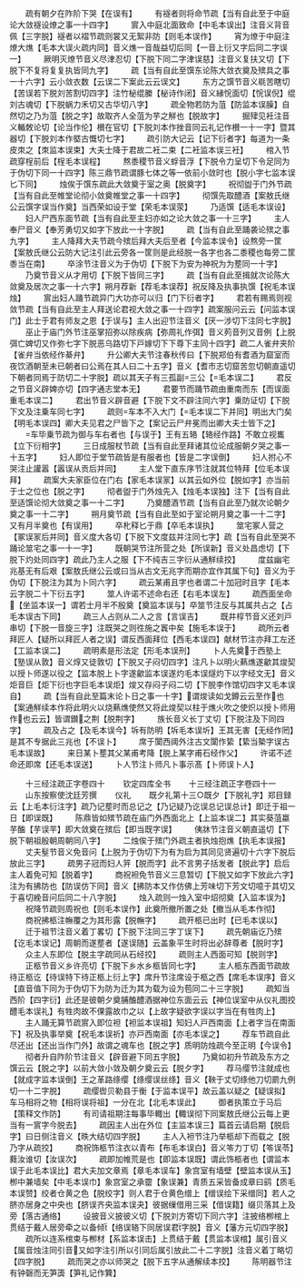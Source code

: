 <!-- { "loadSidebar": true } -->
　　疏有朝夕在阼阶下哭【在误有】
　　有襚者则将命节疏【当有自此至于中庭论大敛襚设燎之事一十四字】
　　賔入中庭北面致命【中毛本误出】注音义背音佩【三字脱】襚者以褶节疏则裳又无絮非防【则毛本误作】
　　宵为燎于中庭注燎大燋【毛本大误火疏内同】音义燋一音哉益切后同【一音上衍又字后同二字误一】
　　厥明灭燎节音义尽津忍切【下脱下同二字津误慈】注音义复扶又切【下脱下不复将复复执皆同九字】
　　疏【当有自此至馔东论陈大敛衣奠及殡具之事一十六字】云小敛衣数【云误二下案此云云误文】
　　东方之馔节音义毼苦瞎切【苦误若下脱刘苦割切四字】注竹柲绲縢【柲诗作闭】音义縁恱面切【恱误倪】绲刘古魂切【下脱蜗力禾切又古华切八字】
　　疏全物若防为菹【防监本误臊】自然切之乃为菹【脱之字】故取齐人全菹为芋之觧也【脱故字】
　　掘肂见衽注音义輴敇论切【论当作伦】櫕在官切【下脱刘本作挫音同云礼记作櫕一十一字】暨其器切【下脱刘本作塈古慨切七字】
　　疏引防大记云【记下衍者字】每道为一条皮朿之【朿监本误束】大夫士降于君故二衽二束【二衽监本误三衽】
　　棺入节疏穿桯前后【桯毛本误程】
　　熬黍稷节音义蜉音浮【下脱令力呈切下令足同为于伪切下同一十四字】陈三鼎节疏谓豚七体之等一依前小敛时也【脱小字七监本误匕下同】
　　烛俟于馔东疏此大敛奠于室之奥【脱奠字】
　　祝彻盥于门外节疏【当有自此至帷堂论彻小敛奠帷堂之事一十四字】
　　彻馔先取醴酒【案敖氏继公云馔字误当作奠】当西荣如设于堂【荣毛本误荥】
　　乃适馔【适毛本误设】
　　妇人尸西东面节疏【当有自此至主妇亦如之论大敛之事一十三字】
　　主人奉尸音义【奉芳勇切又如字下放此一十字脱】
　　疏【当有自此至踊袭论殡之事九字】
　　主人降拜大夫节疏今殡后拜大夫后至者【今监本误令】设熬旁一筐【案敖氏继公云防大记注引此云旁各一筐则是此经脱一各字也各二黍稷也每旁二筐黍当在南】
　　卒涂节注音义为于伪切【下脱下为安为神祝为为塟同一十字】
　　乃奠节音义从才用切【下脱下皆同三字】
　　疏【当有自此至揖就次论陈大敛奠及居次之事一十六字】朔月荐新【荐毛本误荐】祝反降及执事执馔【祝毛本误烛】
　　賔出妇人踊节疏异门大功亦可以归【门下衍者字】
　　君若有赐焉则视敛节疏【当有自此至主人拜送论君视大敛之事一十四字】疏案服问云云【问监本误门】此士于君有师友之恩【于误与】主人出迎节注音义【厌一涉切下注同七字脱】
　　巫止于庙门外节注巫掌招弥以除疾病【弥周礼作弭】音义茢音列又音例【上脱弭亡婢切又作弥七字下脱恶乌路切下戸嫁切下下尊下主同十四字】疏二人雀弁夹阶【雀弁当依经作綦弁】
　　升公卿大夫节注春秋传曰【下脱郑伯有耆酒为窟室而夜饮酒朝至未已朝者曰公焉在其人曰二十五字】音义【耆市志切窟苦忽切朝直遥切下朝者同焉于防切二十字脱】疏以其天子有三孤副三公【毛本误二】
　　君反之节音义辟婢亦切【四字通志堂本无】
　　君要节而踊节疏由重南而东【而误面重毛本误二】
　　君出节音义辟音避【下脱下文不辟注同六字】乗防证切【下脱下文及注乗车同七字】
　　疏则车本不入大门【毛本误二下并同】明出大门矣【明毛本误四】卿大夫见君之尸皆下之【案记云尸弁冕而出卿大夫士皆下之】
　　车毕乗节疏为御与车右者也【与误于】王有五辂【辂经作路】不敢立视巂【立下衍相字】
　　三日成服杖节疏【当有自此至拜诸其位论成服朝夕哭之事一十五字】
　　妇人即位于堂节疏皆是有服者也【皆是二字误倒】
　　妇人拊心不哭注止讙嚣【嚣误从贡后并同】
　　主人堂下直东序节注就其位特拜【位毛本误拜】
　　疏案大夫家臣位在门右【家毛本误冡】以其云如外位【脱如字】亦当前于士之位也【脱之字】
　　彻者盥于门外烛先入【烛毛本误独】注下【当有自此至适馔论彻大敛奠之事一十二字】
　　乃奠醴酒节疏【当有自此至乃就次论朝夕奠之事一十二字】
　　朔月奠节疏【当有自此至如于室论朔月奠之事一十二字】又有月半奠也【有误用】
　　卒朼释匕于鼎【卒毛本误执】
　　筮宅冢人营之【冢误冡后并同】音义度大各切【下脱下文度兹并注同七字】疏【当有自此至哭不踊论筮宅之事一十一字】
　　既朝哭节注所营之处【所误新】音义处昌虑切【下脱下灼处同四字】疏此乃主人之服【下不纯吉三字衍从通觧续挍】
　　度兹幽宅兆基无有后艰【案敖氏继公云或曰当从古文无兆字而期亦宜作其属下句】音义为于伪切【下脱注为其为卜同六字】
　　疏云某甫且字也者谓二十加冠时且字【毛本云字脱二十下衍五字】
　　筮人许诺不述命右还【右毛本误左】
　　疏西面坐命【坐监本误一】谓若士月半不殷奠【奠监本误与】卒筮节注反与其属共占之【占毛本误古下同】
　　疏三人占则从二人之言【言误吉】
　　既井椁节音义还刘戸串切【下脱一音旋三字】注既哭之则徃施之竁中矣【施毛本误于】
　　疏所云者拜匠人【疑所以拜匠人者之误】谓反西面拜位【西毛本误四】献材节注亦拜工左还【工监本误二】
　　疏明素是形法定【形毛本误刑】
　　卜人先奠于西塾上【塾误从敦】音义焞又徒敦切【下脱又子闷切四字】注凡卜以明火爇燋遂龡其焌契以授卜师遂以役之【监本脱上卜字遂龡监本误遂灼毛本误燧灼下以字经文无】音义炬音巨【炬下衍也字巨毛本误炬】焌又存闷子闷二切【下脱李作馆切四字又毛本误自】
　　疏【当有自此至篇末论卜日之事一十字】谓焌读如戈鐏云云至作也【案通觧续本作将此明火以烧爇燋使然又将此焌契以柱于燋火吹之使炽以授卜师用作也云云】皆谓鑚之荆【脱荆字】
　　族长音义长丁丈切【下脱注及下同四字】
　　疏及占之【及毛本误今】坼有防明【坼毛本误圻】王其无害【无经作罔】是其不专据此三兆也【不误卜】
　　席于闑西阈外注古文闑作絷【絷当槷字误古毛本误故】
　　来日某卜塟其父某甫考降【脱上某字甫石经作父】
　　许诺不述命还即席【还毛本误送】
　　卜人节注卜师凡卜事示髙【卜师误卜人】











　　十三经注疏正字卷四十
　　钦定四库全书
　　十三经注疏正字卷四十一
　　山东按察使沈廷芳撰
　　仪礼
　　既夕礼第十三○既夕【下脱礼字】郑目録云【上毛本衍注字】疏乃记塟时而总记之【乃记疑乃讫误总记误总计】即迁于祖一日【即误既】
　　陈鼎皆如殡节疏在庙门外西面北上【上监本误二】其实葵菹蠃芋醢【芋误芉】即大敛奠在殡后【即当既字误】
　　侇牀节注音义朝直遥切【下脱下朝祖殷朝周朝同八字】
　　二烛俟于殡门外疏主者执烛抱燋【执毛本误报】
　　丈夫髽节音义免音问【上脱为于伪切下为有为启为其同见贤遍切十六字下脱后放此三字】
　　疏男子冠而妇人笄【脱而字】此不言男子括发者【脱此字】启后主人着免可知【脱着字】
　　商祝袒免节音义三息暂切【下脱又如字下放此六字】注为有拂防也【防误仿下同】音义【拂防本又作仿佛上芳味切下芳文切噫于其切又于喜切絻音问后同二十八字脱】
　　烛入疏则一烛入室中炤彻奠【入监本误为】
　　祝降节疏则周祝也【则毛本误作】此奠所撤所置之处【撤当从毛本作彻】
　　商祝拂柩注幠覆之为其形露【脱幠字】
　　疏开柩已出时【已毛本误以】
　　迁于祖节注音义着丁畧切【下脱下注同三字丁误下】
　　疏先朝庙讫乃殡【讫毛本误记】周朝而遂塟者【遂误随】云盖象平生时将出必辞尊者【脱时字】
　　众主人东即位【脱主字疏同从石经挍】
　　疏则主人西面可知【脱则字】
　　正柩节音义乡许亮切【下脱下乡水乡柩皆同七字】
　　主人柩东西面节疏故待正柩讫【待误特下待正柩上衍上字】席升节注席设于柩之西【席毛本误序】音义【直音值下同为于伪切下为防为迁为其为载为设为苞同二十三字脱】
　　疏知当西阶【四字衍】此还是彼朝夕奠脯醢醴酒据神位东面云云【神位误室中从仪礼图挍醴毛本误礼】有牲肉故不倮露故巾之以【上故字疑欲字误以字当在有牲肉上】
　　主人踊无算节疏賔入即位袒【袒监本误祖】知妇人戸西南面【上者字当在南面下】祝及执事举奠【祝毛本误祈】亦戸西南面【亦毛本误之】
　　荐车节疏自此尽还出【还出当作门外】故谓之魂车也【脱之字】质明防烛疏今至正明【今误令】
　　彻者升自阼阶节注音义【辟音避下同五字脱】
　　乃奠如初升节疏及东方之馔云云【脱之字】以前大敛小敛及朝夕奠云云【脱夕字】
　　荐马缨节注就成也【就成字监本误倒】王之革路绦缨【绦缨误丝绦】音义【鞅于丈切绦他刀切罽九例切一十二字脱】
　　疏缨辔贝勒县于衡【于监本误平】故云盖以疑之【疑误拟】车马相将之物【相将误将祖】一分在北【北毛本误此】
　　御者执策立于马后【策释文作防】
　　有司请祖期注每事毕輙出【輙误彻下同案敖氏继公云每上更当有一賔字今脱去】
　　疏因主人出在外位【主监本误三】篇首云请启期【脱启字】曰日侧注音义【昳大结切四字脱】
　　主人入袒节注乃举柩却下而载之【脱乃字从疏挍】
　　商祝饰柩节注衣以青布【布毛本误白】音义笭力丁切【笭误苓】蕤汝谁切【汝误次】
　　疏即加帷荒是也【即监本误既】谓此饰柩者也【谓监本误于此毛本误比】君大夫加文章焉【章毛本误车】象宫室有墙壁【壁监本误从玉】栁中兼墙矣【中毛本误巾】象宫室之承霤【象误兼】青质五采皆备成章曰鹞【质毛本误赞】绞者仓黄之色【脱绞字】则人君于仓黄色缯上【缯误绘下采缯同】若人之脐亦居身之中央也【脐误齐央监本误夬】彼据缫借用三采【借误籍】缀贝落其上及旁【落古通络】
　　设披音义披彼义切【下脱刘方寄切下同六字】注披络栁棺上贯结于戴人居旁牵之以备倾【络误辂下同居误君字脱】音义【藩方元切四字脱】
　　疏所以连系棺束与栁材【系监本误击】上贯结于戴【贯监本误棺】属引音义【属音烛注同引音又如字注引所以引同后属引放此二十二字脱】注音义着丁略切【四字脱】
　　疏而哭之亦以师哭之【脱下五字从通解续本挍】
　　陈明器节注有钟磬而无笋簴【笋礼记作簨】
